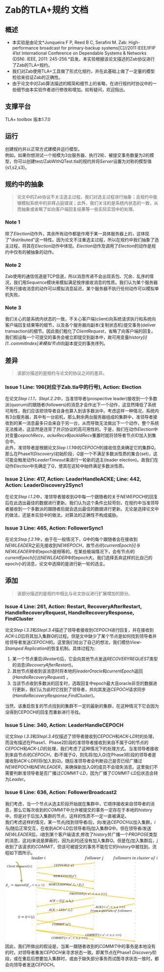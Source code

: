 # Zab的TLA+规约 文档

## 概述
-	本实验是由论文*Junqueira F P, Reed B C, Serafini M. Zab: High-performance broadcast for primary-backup systems[C]//2011 IEEE/IFIP 41st International Conference on Dependable Systems & Networks (DSN). IEEE, 2011: 245-256.*启发。本实验根据该论文描述的Zab协议进行了Zab的TLA+规约。
-	我们对Zab使用TLA+工具做了形式化规约，并在此基础上做了一定量的模型检验来验证Zab的正确性。
-	由于论文中对Zab算法描述的精简和细节上的省略，在进行规约时协议中的一些细节由本实验作者进行修改和增加。如有疑问，欢迎指出。

## 支撑平台
TLA+ toolbox 版本1.7.0

## 运行
创建规约并以正常方式建模并运行模型。  
例如，如果你想测试一个规模为3台服务器、执行2轮、被提交事务数量为2的模型，你可以创建test/ZabWithQTest.tla的规约并将*Server*设置为对称的模型值{s1,s2,s3}。

## 规约中的抽象
>论文中的Zab协议不关注选主过程，我们对选主过程进行抽象；且规约中能够模拟系统中的非拜占庭错误；此外，我们关注的是系统内状态的一致，从而抽象或省略了如向客户端回复结果等一些实际实现中的处理。

### Note 1
除了*Election*动作外，其余所有动作都是作用于某一具体服务器上的，这体现了"distributed"这一特性。因为论文不注重选主过程，所以在规约中我们抽象了选主过程，将其在*Election*动作中体现。*Election*动作及调用了*Election*的动作是规约中仅有的被抽象的动作。

### Note 2
Zab使用的通信信道是TCP信道，所以消息传递不会出现丢包、冗余、乱序的情况，我们用*Sequence*模块来模拟满足按序接收消息的性质。我们认为某个服务器不执行接收消息的动作可以模拟消息延迟，某个服务器不执行任何动作可以模拟单机失败。

### Note 3
我们关心的是系统内状态的一致，不关心客户端(client)向系统请求执行和系统向客户端回复结果等的细节，以及各个服务器向副本(复制状态机)提交事务(deliver transaction)的细节。因此我们粗化了*ClientRequest*，省略了向客户端的回复。我们假设每一个可提交的事务会被立即提交到副本中，故可用变量*history[i][1..commitIndex]*来模拟节点*i*向副本提交的事务序列。

## 差异
>该部分描述的是规约与论文的协议之间的差异。

### Issue 1 Line: 196(对应于Zab.tla中的行号), Action: Election
在论文*Step l.1.1，Stepl.2.2*中，当准领导者(prospective leader)接收到一个多数派(quorum)的跟随者(followers)的消息才会作出下一个动作，这显然降低了系统可用性，我们应该把领导者自身也算入到该多数派中。考虑这样一种情况，系统内有3台服务器，其中有一台宕机，那么剩余两台服务器组成的集群中，准领导者接收到的某一消息最多只会来自于另一台，从而导致无法做出下一个动作，整个系统无法推进，这显然是违背了共识协议的高可用性的。于是，我们在动作*Election*中对变量*cepochRecv*，*ackeRecv*和*ackldRecv*重置时就将领导者节点ID加入到集合中。  
此外，准领导者是根据论文*Step l.1.1*中的*CEPOCH*的接收信息来确定它的集群*Q*。那么在Phase1(*Discovery*)初始阶段，*Q*是一个不满足多数派性质的集合(set)，这可能会触发动作*LeaderTimeout*来进行一轮新的选主(leader election)。故我们在动作*Election*中先确定了*Q*，使其在这轮中始终满足多数派性质。


### Issue 2 Line: 417, Action: LeaderHandleACKE; Line: 442, Action: LeaderDiscovery2Sync1
在论文*Step l.1.2*中，准领导者接收到*Q*中每一个跟随者的关于*NEWEPOCH*的回复后在此选出最佳的数据进行更新。我们认为这个条件比较苛刻，在规约中当准领导者接收到一个多数派的跟随者后就会选出最佳的数据进行更新。无论是选择论文中的做法，还是本实验中的做法，对算法的正确性不构成威胁。

### Issue 3 Line: 465, Action: FollowerSync1
在论文*Step f.2.1*中，由于在一般情况下，*Q*中的每个跟随者会在接收到*NEWLEADER*之前先接收到*NEWEPOCH*，故节点*i*的*currentEpoch[i]*与*NEWLEADER*中的epoch是相等的。在某些极端情况下，会有节点*i*的*currentEpoch[i]*比*NEWLEADER*中的epoch大。我们选择丢弃这样的比自己的epoch小的消息，论文中选择的是进行新一轮的选主。


## 添加
>该部分描述的是规约中相比与论文协议进行扩展增加的部分。

### Issue 4 Line: 261, Action: Restart, RecoveryAfterRestart, HandleRecoveryRequest, HandleRecoveryResponse, FindCluster
论文*Step l.3.3*和*Stepl.3.4*描述了领导者接收到*CEPOCH*进行回复，并在接收到*ACK-LD*后将其加入集群*Q*的过程。但是文中缺少了某个节点是如何找到领导者并给领导者发送*CEPOCH*的。这里我们给出了自己的想法，我们模仿*View-Stamped Replication*的恢复机制。具体过程为:  
1.	某一个节点重启(*Restart*)后，它会向其他节点发送*RECOVERYREQUEST*类型的消息(*RecoveryAfterRestart*)。	  
2.	其他节点接收到该消息时将本地的*leaderOracle*和*currentEpoch*返回(*HandleRecoveryRequest*)  。
3.	当该节点收到多数派的回复时，选取回复中epoch最大且oracle非空的数据进行更新，我们认为此时它找到了领导者，并向其发送*CEPOCH*请求同步(*HandleRecoveryResponse*,*FindCluster*)。  

当然，该重启恢复的节点找到的集群不一定的最新的集群，在这种情况下它会因为没得到CEPOCH的回复而重新进行寻找。

### Issue 5 Line: 340, Action: LeaderHandleCEPOCH
论文*Step l.3.3*和*Stepl.3.4*仅描述了领导者接收到*CEPOCH*和*ACK-LD*时的处理，而没有描述在Phase1、Phase2阶段的准领导者接收到来自不属于*Q*的节点的*CEPOCH*和*ACK-LD*的处理，我们考虑了这种情况下的处理方式。当准领导者接收到来自节点*i*的*CEPOCH*，若*i*不属于*Q*，则先将*i*加入*Q*(在Phase3阶段的领导者是接收到*ACK-LD*时将*i*加入到*Q*)。随后准领导者会判断自己是否已经广播过*NEWEPOCH*和*NEWLEADER*，来确保新加入*Q*的成员不会错失消息。这里我们不需要判断准领导者是否广播过*COMMIT-LD*，因为广播了*COMMIT-LD*后状态会转为*Leader*。

### Issue 6 Line: 636, Action: FollowerBroadcast2
我们考虑，当一个节点从选主阶段开始就在集群中，它顺序接收来自领导者的消息，那么它每次收到的*COMMIT*中允许被提交的事务一定存在于本地的*history*中。但是对于后加入集群的节点，这样的性质不一定一直被满足。  
我们考虑这样的情况，某一节点*j*找到领导者*i*后，向*i*发送*CEPOCH*以加入集群，*i*与*j*随后正常交互，在收到*ACK-LD*后领导者将*j*加入集群*Q*中。但在领导者*i*发送*NEWLEADER*后，*i*收到某个客户端请求,修改了*history*并广播一个*PROPOSE*类型的消息，这对*j*来说是屏蔽的，因为此时*j*还没有加入集群*Q*。但是在*j*加入集群后，*j*收到了该请求的*COMMIT*，但该可被提交的事务不能在它的*history*中被找到。流程如下图所示。
![pic recovery](picture/pic_recovery.PNG)  
因此，我们所做出的假设是，当某一跟随者收到的*COMMIT*中的事务是本地没有的时，对领导者重发*CEPOCH*来寻求状态一致。即某节点在Phase1 *Discovery*阶段，或在重启后想要加入集群时，或由于缺失部分事务而试图寻求状态一致时，都会向领导者发送*CEPOCH*。